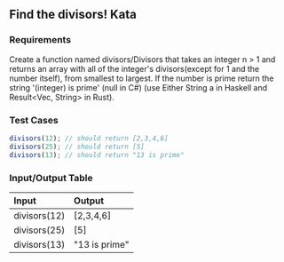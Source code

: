 ## Find the divisors! Kata

### Requirements 

Create a function named divisors/Divisors that takes an integer n > 1 and returns an array with all of the integer's divisors(except for 1 and the number itself), from smallest to largest. If the number is prime return the string '(integer) is prime' (null in C#) (use Either String a in Haskell and Result<Vec<u32>, String> in Rust).

### Test Cases

```JavaScript
divisors(12); // should return [2,3,4,6]
divisors(25); // should return [5]
divisors(13); // should return "13 is prime"
```

### Input/Output Table

| Input                                          | Output |
| :--------------------------------------------- | :----- |
| divisors(12)                                   | [2,3,4,6]  |
| divisors(25)                                   | [5]  |
| divisors(13)                              | "13 is prime"  |


